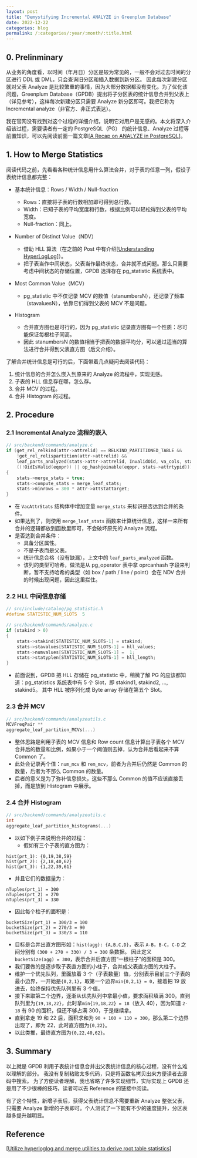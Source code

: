 ```yaml
---
layout: post
title: "Demystifying Incremental ANALYZE in Greenplum Database"
date: 2022-12-22
categories: blog
permalink: /:categories/:year/:month/:title.html
---
```


## 0. Prelinminary

从业务的角度看，以时间（年月日）分区是较为常见的，一般不会对过去时间的分区进行 DDL 或 DML，只会查询旧分区和插入数据到新分区。
因此每次新建分区就对父表 Analyze 是比较繁重的事情，因为大部分数据都没有变化。为了优化该问题，Greenplum Database（GPDB）提出将子分区表的统计信息合并到父表上（详见参考），这样每次新建分区只需要 Analyze 新分区即可。我把它称为 Incremental analyze（非官方、非正式表达）。

我在官网没有找到对这个过程的详细介绍，说明它对用户是无感的。本文将深入介绍该过程，需要读者有一定的 PostgreSQL（PG） 的统计信息、Analyze 过程等前置知识，可以先阅读前面一篇文章[[A Recap on ANALYZE in PostgreSQL](https://zhchuu.github.io/blog/2022/11/a-recap-on-analyze-in-postgresql.html)]。

## 1. How to Merge Statistics

阅读代码之前，先看看各种统计信息用什么算法合并，对于表的任意一列，假设子表统计信息都完整：

- 基本统计信息：Rows / Width / Null-fraction
  - Rows：直接将子表的行数相加即可得到总行数。
  - Width：已知子表的平均宽度和行数，根据比例可以轻松得到父表的平均宽度。
  - Null-fraction：同上。

- Number of Distinct Value（NDV）
  - 借助 HLL 算法（在之前的 Post 中有介绍[[Understanding HyperLogLog](https://zhchuu.github.io/blog/2022/04/understanding-hyperloglog.html)]）。
  - 把子表当作中间状态，父表当作最终状态，合并就不成问题。那么只需要考虑中间状态的存储位置，GPDB 选择存在 pg_statistic 系统表中。

- Most Common Value（MCV）
  - pg_statistic 中不仅记录 MCV 的数值（stanumbersN），还记录了频率（stavaluesN），依靠它们得到父表的 MCV 不是问题。

- Histogram
  - 合并直方图也是可行的，因为 pg_statistic 记录直方图有一个性质：尽可能保证每根柱子同高。
  - 因此 stanumbersN 的数值相当于把表的数据平均分，可以通过适当的算法进行合并得到父表直方图（后文介绍）。

了解合并统计信息是可行的后，下面带着几点疑问去阅读代码：
1. 统计信息的合并怎么嵌入到原来的 Analyze 的流程中，实现无感。
2. 子表的 HLL 信息存在哪，怎么存。
3. 合并 MCV 的过程。
4. 合并 Histogram 的过程。


## 2. Procedure

### 2.1 Incremental Analyze 流程的嵌入


```C
// src/backend/commands/analyze.c
if (get_rel_relkind(attr->attrelid) == RELKIND_PARTITIONED_TABLE &&
    !get_rel_relispartition(attr->attrelid) &&
    leaf_parts_analyzed(stats->attr->attrelid, InvalidOid, va_cols, stats->elevel) &&
    ((!OidIsValid(eqopr)) || op_hashjoinable(eqopr, stats->attrtypid)))
{
    stats->merge_stats = true;
    stats->compute_stats = merge_leaf_stats;
    stats->minrows = 300 * attr->attstattarget;
}
```

- 在 ```VacAttrStats``` 结构体中增加变量 ```merge_stats``` 来标识是否达到合并的条件。
- 如果达到了，则使用 ```merge_leaf_stats``` 函数来计算统计信息，这样一来所有合并的逻辑都放到函数里即可，不会破坏原先的 Analyze 流程。
- 是否达到合并条件：
  - 具备分区属性。
  - 不是子表而是父表。
  - 统计信息合格（没有缺漏），上文中的 ```leaf_parts_analyzed``` 函数。
  - 该列的类型可哈希，做法是从 pg_operator 表中拿 oprcanhash 字段来判断，暂不支持哈希的类型（如 box / path / line / point）会在 NDV 合并的时候出现问题，因此这里拦住。
  
### 2.2 HLL 中间信息存储

```C
// src/include/catalog/pg_statistic.h
#define STATISTIC_NUM_SLOTS  5

// src/backend/commands/analyze.c
if (stakind > 0)
{
    stats->stakind[STATISTIC_NUM_SLOTS-1] = stakind;
    stats->stavalues[STATISTIC_NUM_SLOTS-1] = hll_values;
    stats->numvalues[STATISTIC_NUM_SLOTS-1] =  1;
    stats->statyplen[STATISTIC_NUM_SLOTS-1] = hll_length;
}
```

- 前面说到，GPDB 把 HLL 存储在 pg_statistic 中，稍微了解 PG 的应该都知道：pg_statistics 系统表中有 5 个 Slot，即 stakind1, stakind2, ..., stakind5。
其中 HLL 被序列化成 Byte array 存储在第五个 Slot。

### 2.3 合并 MCV

```C
// src/backend/commands/analyzeutils.c
MCVFreqPair **
aggregate_leaf_partition_MCVs(...)
```
- 整体思路是利用子表的 MCV 信息和 Row count 信息计算出子表各个 MCV 合并后的数量和比例，如果小于一个阈值则去掉，认为合并后看起来不算 Common 了。
- 此处会记录两个值：```num_mcv``` 和 ```rem_mcv```，前者为合并后仍然是 Common 的数量，后者为不那么 Common 的数量。
- 后者的意义是为了弥补信息损失，这些不那么 Common 的值不应该直接丢掉，而是放到 Histogram 中展示。


### 2.4 合并 Histogram

```C
// src/backend/commands/analyzeutils.c
int
aggregate_leaf_partition_histograms(...)
```
- 以如下例子来说明合并的过程：
  - 假如有三个子表的直方图为：
```
hist(prt_1): {0,19,38,59}
hist(prt_2): {2,18,40,62}
hist(prt_3): {1,22,39,61}
```
  - 并且它们的数据量为：
```
nTuples(prt_1) = 300
nTuples(prt_2) = 270
nTuples(prt_3) = 330
```
  - 因此每个柱子的面积是：
```
bucketSize(prt_1) = 300/3 = 100
bucketSize(prt_2) = 270/3 = 90
bucketSize(prt_3) = 330/3 = 110
```
  - 目标是合并出直方图形如：```hist(agg): {A,B,C,D}```，表示 ```A-B```，```B-C```，```C-D``` 之间分别有 ```(300 + 270 + 330) / 3 = 300``` 条数据。
  因此定义 ```bucketSize(agg) = 300```，表示合并后直方图“一根柱子”的面积是 300。
  - 我们要做的是逐步取子表直方图的小柱子，合并成父表直方图的大柱子。
  - 维护一个优先队列，里面放着 3 个（子表数量）值，分别表示目前三个子表的最小边界，一开始是```{0,2,1}```，取第一个边界```min{0,2,1} = 0```，接着把 19 放进去，始终保持优先队列里有 3 个值。
  - 接下来取第二个边界，逐渐从优先队列中拿最小值，要求面积填满 300。直到队列里为```{19,18,22}```，此时拿```min{19,18,22} = 18```（放入 40），因为知道 ```2-18``` 有 90 的面积，但还不够占满 300，于是继续拿。
  - 直到拿走 19 和 22 后，面积求和为 ```90 + 100 + 110 = 300```，那么第二个边界出现了，即为 22，此时直方图为```{0,22}```。
  - 以此类推，最终直方图为```{0,22,40,62}```。


## 3. Summary

以上就是 GPDB 利用子表统计信息合并出父表统计信息的核心过程，没有什么难以理解的部分。
我没有复制粘贴太多代码，只是将函数名拷贝出来方便读者去源码中搜索。
为了方便读者理解，我也省略了许多实现细节，实际实现上 GPDB 还是用了不少很棒的技巧，读者可以去 Reference 的链接中阅读。

有了这个特性，新增子表后，获得父表统计信息不需要重新 Analyze 整张父表，只需要 Analyze 新增的子表即可。个人测试了一下能有不少的速度提升，分区表越多提升越明显。


## Reference

[[Utilize hyperloglog and merge utilities to derive root table statistics](https://github.com/greenplum-db/gpdb/commit/9c1b1ae3afe999031f2e43a87f7dbae61b9c7fbe)]

